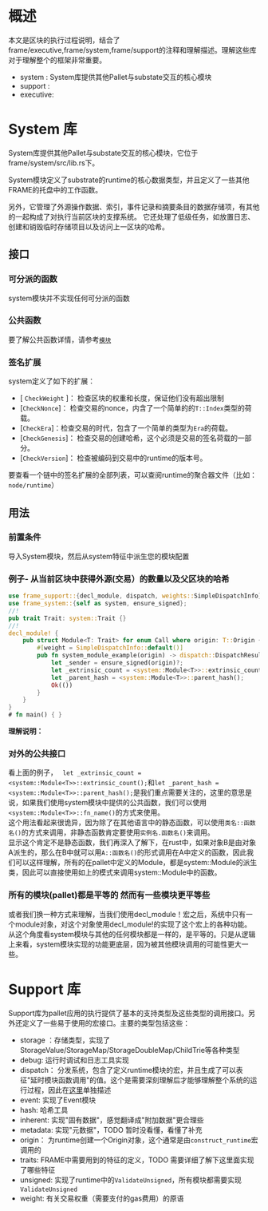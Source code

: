 # 概述 
本文是区块的执行过程说明，结合了frame/executive,frame/system,frame/support的注释和理解描述。理解这些库对于理解整个的框架非常重要。
 * system : System库提供其他Pallet与substate交互的核心模块
 * support :
 * executive: 
# System 库
System库提供其他Pallet与substate交互的核心模块，它位于frame/system/src/lib.rs下。

System模块定义了substrate的runtime的核心数据类型，并且定义了一些其他FRAME的托盘中的工作函数。

另外，它管理了外源操作数据、索引，事件记录和摘要条目的数据存储项，有其他的一起构成了对执行当前区块的支撑系统。 它还处理了低级任务，如放置日志、创建和销毁临时存储项目以及访问上一区块的哈希。

## 接口
### 可分派的函数
system模块并不实现任何可分派的函数
### 公共函数
要了解公共函数详情，请参考[`模块`](./sturct.Module.html)

### 签名扩展
system定义了如下的扩展：
- [ `CheckWeight` ]： 检查区块的权重和长度，保证他们没有超出限制  
- [`CheckNonce`]： 检查交易的nonce，内含了一个简单的的`T::Index`类型的荷载。  
- [`CheckEra`]：检查交易的时代，包含了一个简单的类型为`Era`的荷载。
- [`CheckGenesis`]： 检查交易的创建哈希，这个必须是交易的签名荷载的一部分。
- [`CheckVersion`]： 检查被编码到交易中的runtime的版本号。 

要查看一个链中的签名扩展的全部列表，可以查阅runtime的聚合器文件（比如：`node/runtime`）

## 用法

### 前置条件
导入System模块，然后从system特征中派生您的模块配置
### 例子- 从当前区块中获得外源(交易）的数量以及父区块的哈希

```rust
use frame_support::{decl_module, dispatch, weights::SimpleDispatchInfo};
use frame_system::{self as system, ensure_signed};
//!
pub trait Trait: system::Trait {}
//!
decl_module! {
    pub struct Module<T: Trait> for enum Call where origin: T::Origin {
        #[weight = SimpleDispatchInfo::default()]
        pub fn system_module_example(origin) -> dispatch::DispatchResult {
            let _sender = ensure_signed(origin)?;
            let _extrinsic_count = <system::Module<T>>::extrinsic_count();
            let _parent_hash = <system::Module<T>>::parent_hash();
            Ok(())
        }
    }
}
# fn main() { }
```

**理解说明：**
### 对外的公共接口
看上面的例子，
` let _extrinsic_count = <system::Module<T>>::extrinsic_count();`和`let _parent_hash = <system::Module<T>>::parent_hash();`是我们重点需要关注的，这里的意思是说，如果我们使用system模块中提供的公共函数，我们可以使用`<system::Module<T>>::fn_name()`的方式来使用。  
这个用法看起来很诡异，因为除了在其他语言中的静态函数，可以使用`类名::函数名()`的方式来调用，非静态函数肯定要使用`实例名.函数名()`来调用。  
显示这个肯定不是静态函数，我们再深入了解下，在rust中，如果对象B是由对象A派生的，那么在B中就可以用`A::函数名()`的形式调用在A中定义的函数，因此我们可以这样理解，所有的在pallet中定义的Module，都是system::Module的派生类，因此可以直接使用如上的模式来调用system::Module中的函数。

### 所有的模块(pallet)都是平等的 **然而有一些模块更平等些**
 或者我们换一种方式来理解，当我们使用decl_module！宏之后，系统中只有一个module对象，对这个对象使用decl_module!的实现了这个宏上的各种功能。 从这个角度看system模块与其他的任何模块都是一样的，是平等的。只是从逻辑上来看，system模块实现的功能更底层，因为被其他模块调用的可能性更大一些。


# Support 库 
Support库为pallet应用的执行提供了基本的支持类型及这些类型的调用接口。另外还定义了一些易于使用的宏接口。主要的类型包括这些：
* storage ：存储类型，实现了StorageValue/StorageMap/StorageDoubleMap/ChildTrie等各种类型
* debug: 运行时调试和日志工具实现
* dispatch： 分发系统，包含了定义runtime模块的宏，并且生成了可以表征"延时模块函数调用"的值。这个是需要深刻理解后才能够理解整个系统的运行过程，因此在[这里](./dispatch.md)单独描述
* event: 实现了Event模块
* hash: 哈希工具
* inherent: 实现"固有数据"，感觉翻译成"附加数据"更合理些
* metadata: 实现"元数据"，TODO 暂时没看懂，看懂了补充
* origin：  为runtime创建一个Origin对象，这个通常是由`construct_runtime`宏调用的
* traits:  FRAME中需要用到的特征的定义，TODO 需要详细了解下这里面实现了哪些特征
* unsigned: 实现了runtime中的`ValidateUnsigned`，所有模块都需要实现`ValidateUnsigned`
* weight: 有关交易权重（需要支付的gas费用）的原语
